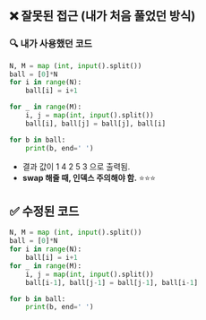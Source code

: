 ## ❌ **잘못된 접근 (내가 처음 풀었던 방식)**

### 🔍 내가 사용했던 코드

```python
N, M = map (int, input().split())
ball = [0]*N
for i in range(N):
    ball[i] = i+1

for _ in range(M):
    i, j = map(int, input().split())
    ball[i], ball[j] = ball[j], ball[i]

for b in ball:
    print(b, end=' ')
```

- 결과 값이 1 4 2 5 3 으로 출력됨.
- **swap 해줄 때, 인덱스 주의해야 함.** ⭐️⭐️⭐️

## ✅ **수정된 코드**

```python
N, M = map (int, input().split())
ball = [0]*N
for i in range(N):
    ball[i] = i+1
for _ in range(M):
    i, j = map(int, input().split())
    ball[i-1], ball[j-1] = ball[j-1], ball[i-1]

for b in ball:
    print(b, end=' ')
```
